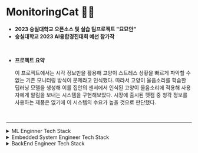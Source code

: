 # MonitoringCat 🐱‍💻
- <b>2023 숭실대학교 오픈소스 및 실습 팀프로젝트 "묘묘안"</b>
- <b>숭실대학교 2023 AI융합경진대회 예선 참가작</b>

<br/>

- <b>프로젝트 요약</b>

  이 프로젝트에서는 시각 정보만을 활용해 고양이 스트레스 상황을 빠르게 파악할 수 없는 기존 모니터링 방식이 문제라고 인식했다. 따라서 고양이 울음소리를 학습한 딥러닝 모델을 생성해 이를 집안의 센서에서 인식된 고양이 울음소리에 적용해 사용자에게 알림을 보내는 시스템을 구현해보았다. 시장에 출시된 펫캠 중 청각 정보를 사용하는 제품은 없기에 이 시스템의 수요가 높을 것으로 판단했다. 

<br/>
<hr/>

<details>
<summary> ML Enginner Tech Stack
</summary>
   <br/>
   <img src="https://img.shields.io/badge/Python-3776AB?style=for-the-badge&logo=Python&logoColor=white">
   <img src="https://img.shields.io/badge/Tensorflow-FF6F00?style=for-the-badge&logo=Tensorflow&logoColor=white">
   <img src="https://img.shields.io/badge/Keras-D00000?style=for-the-badge&logo=Keras&logoColor=white">
</details>

<details>
<summary> Embedded System Engineer Tech Stack
</summary>
   <br/>
   <img src="https://img.shields.io/badge/Python-3776AB?style=for-the-badge&logo=Python&logoColor=white">
   <img src="https://img.shields.io/badge/Arduino-00878F?style=for-the-badge&logo=Arduino&logoColor=white">
</details>

<details>
<summary> BackEnd Engineer Tech Stack
</summary>
   <br/>
   <img src="https://img.shields.io/badge/Python-3776AB?style=for-the-badge&logo=Python&logoColor=white">
   <img src="https://img.shields.io/badge/Firebase-FFCA28?style=for-the-badge&logo=Firebase&logoColor=white">
   
</details>
  
